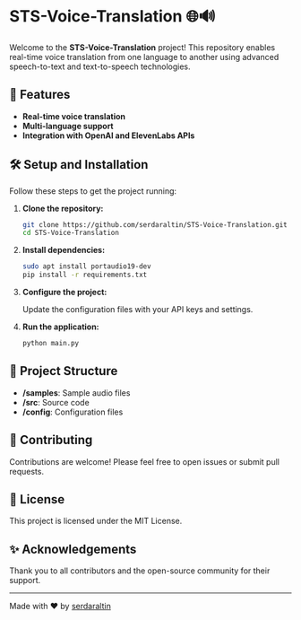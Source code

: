 # STS-Voice-Translation 🌐🔊

Welcome to the **STS-Voice-Translation** project! This repository enables real-time voice translation from one language to another using advanced speech-to-text and text-to-speech technologies.

## 🚀 Features

- **Real-time voice translation**
- **Multi-language support**
- **Integration with OpenAI and ElevenLabs APIs**

## 🛠️ Setup and Installation

Follow these steps to get the project running:

1. **Clone the repository:**

    ```bash
    git clone https://github.com/serdaraltin/STS-Voice-Translation.git
    cd STS-Voice-Translation
    ```

2. **Install dependencies:**

    ```bash
    sudo apt install portaudio19-dev
    pip install -r requirements.txt
    ```

3. **Configure the project:**

    Update the configuration files with your API keys and settings.

4. **Run the application:**

    ```bash
    python main.py
    ```

## 📁 Project Structure

- **/samples**: Sample audio files
- **/src**: Source code
- **/config**: Configuration files

## 💬 Contributing

Contributions are welcome! Please feel free to open issues or submit pull requests.

## 📄 License

This project is licensed under the MIT License.

## ✨ Acknowledgements

Thank you to all contributors and the open-source community for their support.

---

Made with ❤️ by [serdaraltin](https://github.com/serdaraltin)
